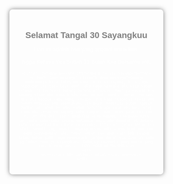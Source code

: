 <!DOCTYPE html>
<html lang="id">
<head>
    <meta charset="UTF-8">
    <meta name="viewport" content="width=device-width, initial-scale=1.0">
    <title>Selamat Hari Jadian!</title>
    <style>
        body {
            font-family: 'Arial', sans-serif;
            background-image: url(asset/background1.jpg);
            background-size: cover;
            background-position: center;
            color: #333;
            text-align: center;
            padding: 50px;
            margin: 0;
        }
        .container {
            background-image: url(asset/background2.jpg);
            background-size: cover;
            background-position: center;
            padding: 30px;
            border-radius: 10px;
            box-shadow: 0 0 15px rgba(0, 0, 0, 0.5);
            display: inline-block;
            color: white;
        }
        h1 {
            color: grey;
        }
        p {
            font-size: 18px;
            margin: 20px 0;
        }
        .hidden-message {
            display: none;
            margin-top: 20px;
            font-size: 18px;
            color: white;
        }
        button {
            padding: 10px 20px;
            font-size: 16px;
            color: #fff;
            background-color: grey;
            border: none;
            border-radius: 5px;
            cursor: pointer;
        }
        button:hover {
            background-color: grey;
        }
    </style>
</head>
<body>

<div class="container">
    <h1>Selamat Tangal 30 Sayangkuu</h1>
    <p>Hari ini adalah hari yang spesial untuk kita.</p>
    <p>Ngga Kerasa Yaa Sudah 17 Bulan Kita Bersama xixi.</p>
    

    <button id="show-message-btn">Coba Klik ini Sayang</button>
    <p id="hidden-message" class="hidden-message">Semoga kedepannya kita tetap bersama terus ya sayang, kita jaga hubungan ini baik baik yahh, aku ngga nyangka aku kita sudah sejauh ini berjuang bareng-bareng anjayyyy. Maaf ya sayang klo kadang sikap aku suka bikin kamu betmut, sedih, marah, kecewa. Tapi aku bangga sama kamu, sesabar itu kamu ngadepin sikap aku heheh maaciii yaa sayangkuuu cintakuu, maacciii sudah ngasih perhatian lebih ke aku, sudah nurutin apa yang aku mau.Tetep sama aku terus ya sayang huhu support aku terus yahh cantikk tujuan aku dsni ingin membahagiakan kamuuu. Lesgowww kita berjuang sama-sama sayang walaupun nnti ada masalah yg datang kita selesaikan baik-baik ya sayang, kita cari jalan keluarnya xixi. Sekali lagi maacii sayang sudah selalu ada buat aku cma kamu penyemangat aku. Sehat-sehat yaa anak cantikkk jangan telat makan yahh jaga kesehatann jangan marah klo disuruh sama yg lebih tuaa ya sayangkuuu. Babayyy sayangku yang manis yang cantik yang imutttt LOVE YOUU SO MUCHHH.</p>
    <dl>
        <dt><strong id="tanggal-jadian"></strong></dt>
    </dl>    
</div>

<script>
    // Tanggal jadian
    const tanggalJadian = new Date('2023-07-30'); // Ganti dengan tanggal jadian Anda
    document.getElementById('tanggal-jadian').innerText = tanggalJadian.toLocaleDateString('id-ID');

    // Menampilkan pesan tersembunyi
    document.getElementById('show-message-btn').addEventListener('click', function() {
        const hiddenMessage = document.getElementById('hidden-message');
        if (hiddenMessage.style.display === 'none' || hiddenMessage.style.display === '') {
            hiddenMessage.style.display = 'block';
            this.innerText = 'Hayy Sayangkuu';
        } else {
            hiddenMessage.style.display = 'none';
            this.innerText = 'Coba Klik ini Sayang';
        }
    });
</script>

</body>
</html>


